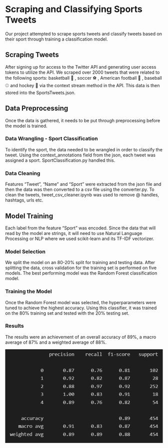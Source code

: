 # Scraping and Classifying Sports Tweets
Our project attempted to scrape sports tweets and classify tweets based on their sport through training a classification model.

## Scraping Tweets
After signing up for access to the Twitter API and generating user access tokens to utilize the API. We scraped over 2000 tweets that were related to the following sports: basketball 🏀 , soccer ⚽️ , American football 🏈 , baseball ⚾️ and hockey 🏒 via the context stream method in the API. This data is then stored into the SportsTweets.json.

##  Data Preprocessing
Once the data is gathered, it needs to be put through preprocessing before the model is trained. 

### Data Wrangling - Sport Classification 
To identify the sport, the data needed to be wrangled in order to classify the tweet. Using the context_annotations field from the json, each tweet was assigned a sport. SportClassification.py handled this.

### Data Cleaning
Features “Tweet”, “Name” and “Sport” were extracted from the json file and then the data was then converted to a csv file using the converter.py.
To clean the tweets, tweet_csv_cleaner.ipynb was used to remove @ handles, hashtags, urls etc.

## Model Training
Each label from the feature “Sport” was encoded. Since the data that will read by the model are strings, it will need to use Natural Language Processing or NLP where we used scikit-learn and its TF-IDF vectorizer.

### Model Selection
We split the model on an 80-20% split for training and testing data. 
After splitting the data, cross validation for the training set is performed on five models.
The best performing model was the Random Forest classification model.

### Training the Model
Once the Random Forest model was selected,   the hyperparameters were tuned to achieve the highest accuracy.
Using this classifier, it was trained on the 80% training set and tested with the 20% testing set.

### Results
The results were an achievement of an overall accuracy of 89%, a macro average of 87% and a weighted average of 88%.

![image](/resources/results_report.png)
